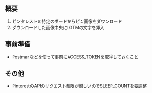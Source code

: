## 概要
1. ピンタレストの特定のボードからピン画像をダウンロード
1. ダウンロードした画像中央にLGTMの文字を挿入

## 事前準備
- Postmanなどを使って事前にACCESS_TOKENを取得しておくこと

## その他
- PinterestのAPIのリクエスト制限が厳しいのでSLEEP_COUNTを要調整
